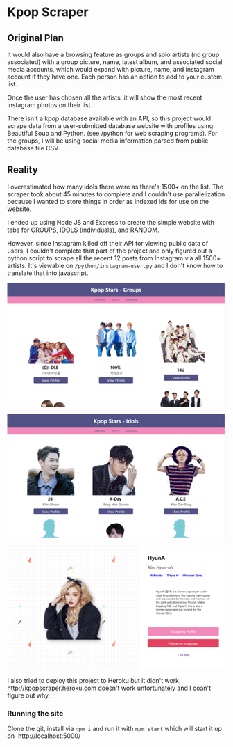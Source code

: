 # Kpop Scraper

## Original Plan

It would also have a browsing feature as groups and solo artists (no group associated) with a group picture, name, latest album, and associated social media accounts, which would expand with picture, name, and instagram account if they have one. Each person has an option to add to your custom list.

Once the user has chosen all the artists, it will show the most recent instagram photos on their list.

There isn't a kpop database available with an API, so this project would scrape data from a user-submitted database website with profiles using Beautiful Soup and Python. (see /python for web scraping programs). For the groups, I will be using social media information parsed from public database file CSV. 

## Reality

I overestimated how many idols there were as there's 1500+ on the list. The scraper took about 45 minutes to complete and I couldn't use parallelization because I wanted to store things in order as indexed ids for use on the website.

I ended up using Node JS and Express to create the simple website with tabs for GROUPS, IDOLS (individuals), and RANDOM.

 However, since Instagram killed off their API for viewing public data of users, I couldn't complete that part of the project and only figured out a python script to scrape all the recent 12 posts from Instagram via all 1500+ artists. It's viewable on `/python/instagram-user.py` and I don't know how to translate that into javascript.

 ![Groups](https://raw.githubusercontent.com/kpossibles/kpopscraper/master/screenshot-groups.png)

 ![Idols](https://raw.githubusercontent.com/kpossibles/kpopscraper/master/screenshot-idols.png)

 ![Profile - HyunA](https://raw.githubusercontent.com/kpossibles/kpopscraper/master/screenshot-profile.png)

 I also tried to deploy this project to Heroku but it didn't work. http://kpopscraper.heroku.com doesn't work unfortunately and I coan't figure out why.

 ### Running the site

 Clone the git, install via `npm i` and run it with `npm start` which will start it up on `http://localhost:5000/
